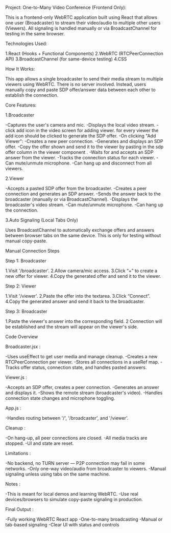 Project: One-to-Many Video Conference (Frontend Only):

This is a frontend-only WebRTC application built using React that allows one user (Broadcaster) to stream their video/audio to multiple other users (Viewers). All signaling is handled manually or via BroadcastChannel for testing in the same browser.

Technologies Used:

1.React (Hooks + Functional Components)
2.WebRTC (RTCPeerConnection API)
3.BroadcastChannel (for same-device testing)
4.CSS

How It Works:

This app allows a single broadcaster to send their media stream to multiple viewers using WebRTC. There is no server involved. Instead, users manually copy and paste SDP offer/answer data between each other to establish the connection.

Core Features:

1.Broadcaster

-Captures the user's camera and mic.
-Displays the local video stream.
-click add icon in the video screen for adding viewer. for every viewer the add icon should be clicked to generate the SDP offer. 
-On clicking "Add Viewer":
  -Creates a new peer connection.
  -Generates and displays an SDP offer.
  -Copy the offer shown and send it to the viewer by pasting in the sdp offer column in the viewer component .
-Waits for and accepts an SDP answer from the viewer.
-Tracks the connection status for each viewer.
-Can mute/unmute microphone.
-Can hang up and disconnect from all viewers.

2.Viewer

-Accepts a pasted SDP offer from the broadcaster.
-Creates a peer connection and generates an SDP answer.
-Sends the answer back to the broadcaster (manually or via BroadcastChannel).
-Displays the broadcaster's video stream.
-Can mute/unmute microphone.
-Can hang up the connection.

3.Auto Signaling (Local Tabs Only)

Uses BroadcastChannel to automatically exchange offers and answers between browser tabs on the same device. This is only for testing without manual copy-paste.

Manual Connection Steps

Step 1: Broadcaster

1.Visit '/broadcaster'.
2.Allow camera/mic access.
3.Click “+” to create a new offer for viewer.
4.Copy the generated offer and send it to the viewer.

Step 2: Viewer

1.Visit '/viewer'.
2.Paste the offer into the textarea.
3.Click “Connect”.
4.Copy the generated answer and send it back to the broadcaster.

Step 3: Broadcaster

1.Paste the viewer's answer into the corresponding field.
2 Connection will be established and the stream will appear on the viewer's side.

Code Overview

Broadcaster.jsx :

-Uses useEffect to get user media and manage cleanup.
-Creates a new RTCPeerConnection per viewer.
-Stores all connections in a useRef map.
-Tracks offer status, connection state, and handles pasted answers.

Viewer.js :

-Accepts an SDP offer, creates a peer connection.
-Generates an answer and displays it.
-Shows the remote stream (broadcaster's video).
-Handles connection state changes and microphone toggling.

App.js :

-Handles routing between '/', '/broadcaster', and '/viewer'.

Cleanup :

-On hang-up, all peer connections are closed.
-All media tracks are stopped.
-UI and state are reset.

Limitations :

-No backend, no TURN server — P2P connection may fail in some networks.
-Only one-way video/audio from broadcaster to viewers.
-Manual signaling unless using tabs on the same machine.

Notes :

-This is meant for local demos and learning WebRTC.
-Use real devices/browsers to simulate copy-paste signaling in production.

Final Output :

-Fully working WebRTC React app
-One-to-many broadcasting
-Manual or tab-based signaling
-Clear UI with status and controls




